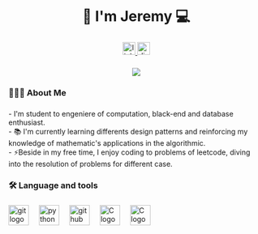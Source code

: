 <h1 align="center">👋 I'm Jeremy 💻</h1>

###

<div align="center">
  <a href="https://www.linkedin.com/in/jeremy-arriagada-a3424b246/">
    <img  src="https://img.shields.io/static/v1?message=LinkedIn&logo=linkedin&label=&color=0077B5&logoColor=white&labelColor=&style=for-the-badge" hrel="https://www.linkedin.com/in/jeremy-arriagada-a3424b246/" height="25" alt="linkedin logo"  >
  </a>
  <img src="https://img.shields.io/static/v1?message=Discord&logo=discord&label=&color=7289DA&logoColor=white&labelColor=&style=for-the-badge" height="25" alt="discord logo"  />
</div>

###

<div align="center">
  <img src="https://visitor-badge.laobi.icu/badge?page_id=jeremy12go.jeremy12go&"  />
</div>

###

<h3 align="left">👨🏻‍💻  About Me</h3>

###

<p align="left">- I'm student to engeniere of computation, black-end and database enthusiast.<br>
- 📚 I'm currently learning differents design patterns and reinforcing my knowledge of mathematic's applications in the algorithmic.<br>- ⚡Beside in my free time, I enjoy coding to problems of leetcode, diving into the resolution of problems for different case.</p>

###

<h3 align="left">🛠 Language and tools</h3>

###

<div align="left">
  <img src="https://cdn.jsdelivr.net/gh/devicons/devicon/icons/git/git-original.svg" height="40" alt="git logo"  />
  <img width="12" />
  <img src="https://cdn.jsdelivr.net/gh/devicons/devicon/icons/python/python-original.svg" height="40" alt="python logo"  />
  <img width="12" />
  <img src="https://cdn.jsdelivr.net/gh/devicons/devicon/icons/github/github-original.svg" height="40" alt="github logo"  />
  <img width="12" />
  <img src="https://cdn.jsdelivr.net/gh/devicons/devicon/icons/c/c-original.svg"  height="40" alt="C logo"  />
  <img width="12" />
  <img src="https://cdn.jsdelivr.net/gh/devicons/devicon/icons/java/java-original.svg"  height="40" alt="C logo"  />
  <img width="12" />
</div>

###
